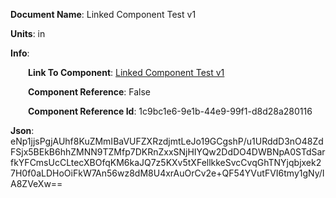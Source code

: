 **Document Name**: Linked Component Test v1

**Units**: in

**Info**:

&emsp;&emsp;**Link To Component**: [Linked Component Test v1](/data5/linked_components/timeline.md)

&emsp;&emsp;**Component Reference**: False

&emsp;&emsp;**Component Reference Id**: 1c9bc1e6-9e1b-44e9-99f1-d8d28a280116

**Json**: eNp1jjsPgjAUhf8KuZMmIBaVUFZXRzdjmtLeJo19GCgshP/u1URddD3nO48ZdFSjx5BEkB6hhZMNN9TZMfp7DKRnZxxSNjHIYQw2DdDO4DWBNpA0STdSarfkYFCmsUcCLtecXBOfqKM6kaJQ7z5KXv5tXFellkkeSvcCvqGhTNYjqbjxek27H0f0aLDHoOiFkW7An56wz8dM8U4xrAuOrCv2e+QF54YVutFVI6tmy1gNy/IA8ZVeXw==

